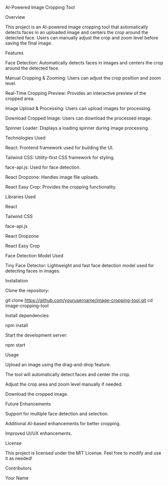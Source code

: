 AI-Powered Image Cropping Tool

Overview

This project is an AI-powered image cropping tool that automatically detects faces in an uploaded image and centers the crop around the detected face. Users can manually adjust the crop and zoom level before saving the final image.

Features

Face Detection: Automatically detects faces in images and centers the crop around the detected face.

Manual Cropping & Zooming: Users can adjust the crop position and zoom level.

Real-Time Cropping Preview: Provides an interactive preview of the cropped area.

Image Upload & Processing: Users can upload images for processing.

Download Cropped Image: Users can download the processed image.

Spinner Loader: Displays a loading spinner during image processing.

Technologies Used

React: Frontend framework used for building the UI.

Tailwind CSS: Utility-first CSS framework for styling.

face-api.js: Used for face detection.

React Dropzone: Handles image file uploads.

React Easy Crop: Provides the cropping functionality.

Libraries Used

React

Tailwind CSS

face-api.js

React Dropzone

React Easy Crop

Face Detection Model Used

Tiny Face Detector: Lightweight and fast face detection model used for detecting faces in images.

Installation

Clone the repository:

git clone https://github.com/yourusername/image-cropping-tool.git
cd image-cropping-tool

Install dependencies:

npm install

Start the development server:

npm start

Usage

Upload an image using the drag-and-drop feature.

The tool will automatically detect faces and center the crop.

Adjust the crop area and zoom level manually if needed.

Download the cropped image.

Future Enhancements

Support for multiple face detection and selection.

Additional AI-based enhancements for better cropping.

Improved UI/UX enhancements.

License

This project is licensed under the MIT License. Feel free to modify and use it as needed!

Contributors

Your Name